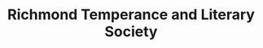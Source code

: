 ---
layout: repo
title: "Richmond Temperance and Literary Society"
id: 5136
permalink: repos/5136/
---